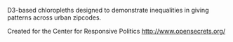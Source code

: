 D3-based chloropleths designed to demonstrate inequalities in giving patterns across urban zipcodes.

Created for the Center for Responsive Politics http://www.opensecrets.org/
